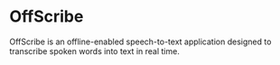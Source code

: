 # OffScribe
OffScribe is an offline-enabled speech-to-text application designed to transcribe spoken words into text in real time.

